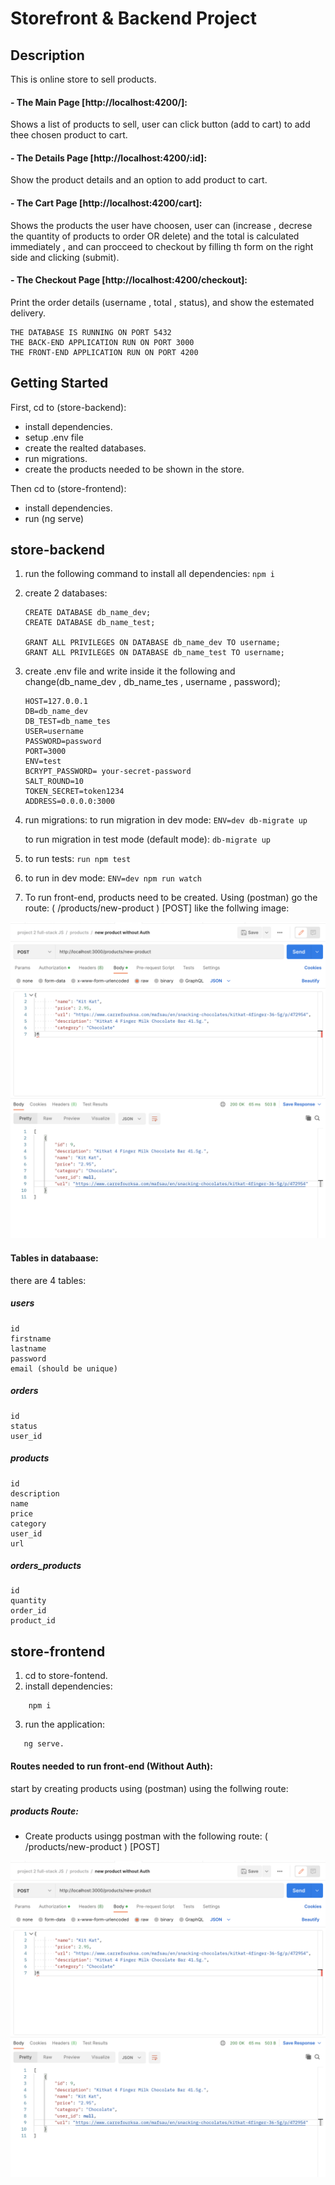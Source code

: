 # Storefront & Backend Project

## Description

This is online store to sell products.

#### - The Main Page [http://localhost:4200/]:

Shows a list of products to sell, user can click button (add to cart) to add thee chosen product to cart.

#### - The Details Page [http://localhost:4200/:id]:

Show the product details and an option to add product to cart.

#### - The Cart Page [http://localhost:4200/cart]:

Shows the products the user have choosen, user can (increase , decrese the quantity of products to order OR delete) and the total is calculated immediately , and can procceed to checkout by filling th form on the right side and clicking (submit).


#### - The Checkout Page [http://localhost:4200/checkout]:

Print the order details (username , total , status), and show the estemated delivery.





```
THE DATABASE IS RUNNING ON PORT 5432
THE BACK-END APPLICATION RUN ON PORT 3000
THE FRONT-END APPLICATION RUN ON PORT 4200
```

## Getting Started
First, cd to (store-backend):
- install dependencies.
- setup .env file
- create the realted databases.
- run migrations.
- create the products needed to be shown in the store.
    
Then cd to (store-frontend):
- install dependencies.
- run (ng serve)

## store-backend


1. run the following command to install all dependencies:
    ```npm i```

2. create 2 databases:
    ```
    CREATE DATABASE db_name_dev;
    CREATE DATABASE db_name_test;

    GRANT ALL PRIVILEGES ON DATABASE db_name_dev TO username;
    GRANT ALL PRIVILEGES ON DATABASE db_name_test TO username;
    ```

3. create .env file and write inside it the following and change(db_name_dev , db_name_tes , username , password);

    ```
    HOST=127.0.0.1
    DB=db_name_dev
    DB_TEST=db_name_tes
    USER=username
    PASSWORD=password
    PORT=3000
    ENV=test
    BCRYPT_PASSWORD= your-secret-password 
    SALT_ROUND=10
    TOKEN_SECRET=token1234
    ADDRESS=0.0.0.0:3000
    ```

3. run migrations:
    to run migration in dev mode:
    ```ENV=dev db-migrate up```

    to run migration in test mode (default mode):
    ```db-migrate up```

4. to run tests:
    ```run npm test```

5. to run in dev mode:
    ```ENV=dev npm run watch```

6. To run front-end, products need to be created.
    Using (postman) go the route:
    ( /products/new-product ) [POST] like the follwing image:
    
![Alt text](assets/creating-product.png "how to add body to create new product")

#### Tables in databaase:
there are 4 tables:

##### users
    id
    firstname
    lastname
    password
    email (should be unique)

##### orders
    id
    status
    user_id

##### products
    id
    description
    name
    price
    category
    user_id
    url

##### orders_products
    id
    quantity
    order_id
    product_id


## store-frontend

1. cd to store-fontend.
2. install dependencies:
```
    npm i
``` 
3. run the application:
 ```
    ng serve.
 ``` 
#### Routes needed to run front-end (Without Auth):

start by creating products using (postman) using the follwing route:

##### products Route:

- Create products usingg postman with the following route:
    ( /products/new-product ) [POST]

![Alt text](assets/creating-product.png "how to add body to create new product")
